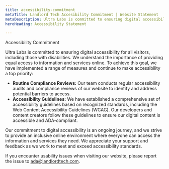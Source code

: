 ```yaml
---
title: accessibility-commitment
metaTitle: Landlord Tech Accesibility Commitment | Website Statement
metaDescription: Ultra Labs is committed to ensuring digital accessibility for all visitors
heroHeading: Accessibility Statement

---
```


Accessibility Commitment

Ultra Labs is committed to ensuring digital accessibility for all visitors, including those with disabilities. We understand the importance of providing equal access to information and services online. To achieve this goal, we have implemented a range of measures and continue to make accessibility a top priority:

* **Routine Compliance Reviews:** Our team conducts regular accessibility audits and compliance reviews of our website to identify and address potential barriers to access.
* **Accessibility Guidelines:** We have established a comprehensive set of accessibility guidelines based on recognized standards, including the Web Content Accessibility Guidelines (WCAG). Our developers and content creators follow these guidelines to ensure our digital content is accessible and ADA-compliant.

Our commitment to digital accessibility is an ongoing journey, and we strive to provide an inclusive online environment where everyone can access the information and services they need. We appreciate your support and feedback as we work to meet and exceed accessibility standards.

If you encounter usability issues when visiting our website, please report the issue to ada@landlordtech.com.